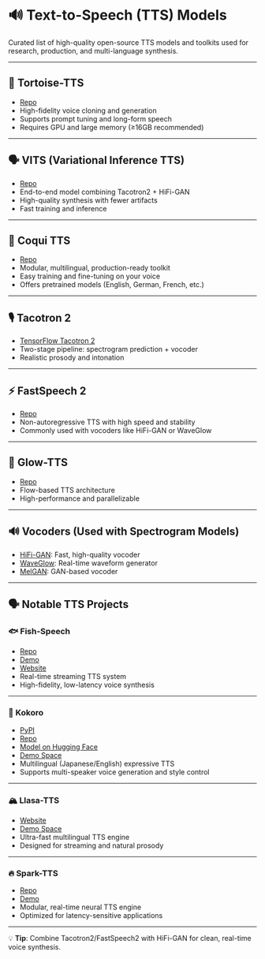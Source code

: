 # 🔊 Text-to-Speech (TTS) Models

Curated list of high-quality open-source TTS models and toolkits used for research, production, and multi-language synthesis.

---

## 🐢 Tortoise-TTS
- [Repo](https://github.com/neonbjb/tortoise-tts)
- High-fidelity voice cloning and generation
- Supports prompt tuning and long-form speech
- Requires GPU and large memory (≥16GB recommended)

---

## 🗣️ VITS (Variational Inference TTS)
- [Repo](https://github.com/jaywalnut310/vits)
- End-to-end model combining Tacotron2 + HiFi-GAN
- High-quality synthesis with fewer artifacts
- Fast training and inference

---

## 🐸 Coqui TTS
- [Repo](https://github.com/coqui-ai/TTS)
- Modular, multilingual, production-ready toolkit
- Easy training and fine-tuning on your voice
- Offers pretrained models (English, German, French, etc.)

---

## 🎙️ Tacotron 2
- [TensorFlow Tacotron 2](https://github.com/Rayhane-mamah/Tacotron-2)
- Two-stage pipeline: spectrogram prediction + vocoder
- Realistic prosody and intonation

---

## ⚡ FastSpeech 2
- [Repo](https://github.com/ming024/FastSpeech2)
- Non-autoregressive TTS with high speed and stability
- Commonly used with vocoders like HiFi-GAN or WaveGlow

---

## 🧠 Glow-TTS
- [Repo](https://github.com/jaywalnut310/glow-tts)
- Flow-based TTS architecture
- High-performance and parallelizable

---

## 🔊 Vocoders (Used with Spectrogram Models)

- [HiFi-GAN](https://github.com/jik876/hifi-gan): Fast, high-quality vocoder
- [WaveGlow](https://github.com/NVIDIA/waveglow): Real-time waveform generator
- [MelGAN](https://github.com/descriptinc/melgan-neurips): GAN-based vocoder

---
## 🗣️ Notable TTS Projects

### 🐟 Fish-Speech
- [Repo](https://github.com/fishaudio/fish-speech)  
- [Demo](https://speech.fish.audio/samples/)  
- [Website](https://speech.fish.audio/)  
- Real-time streaming TTS system  
- High-fidelity, low-latency voice synthesis  

---

### 💞 Kokoro
- [PyPI](https://pypi.org/project/kokoro/)  
- [Repo](https://github.com/hexgrad/kokoro)  
- [Model on Hugging Face](https://huggingface.co/hexgrad/Kokoro)  
- [Demo Space](https://huggingface.co/spaces/hexgrad/kokoro-tts)  
- Multilingual (Japanese/English) expressive TTS  
- Supports multi-speaker voice generation and style control  

---

### 🏔️ Llasa-TTS
- [Website](https://llasatts.com/)  
- [Demo Space](https://huggingface.co/spaces/srinivasanbalasubramani/llasa-tts)  
- Ultra-fast multilingual TTS engine  
- Designed for streaming and natural prosody  

---

### 🔥 Spark-TTS
- [Repo](https://github.com/sparkaudio/spark-tts)  
- [Demo](https://sparkaudio.github.io/spark-tts/)  
- Modular, real-time neural TTS engine  
- Optimized for latency-sensitive applications  

---

💡 **Tip**: Combine Tacotron2/FastSpeech2 with HiFi-GAN for clean, real-time voice synthesis.

